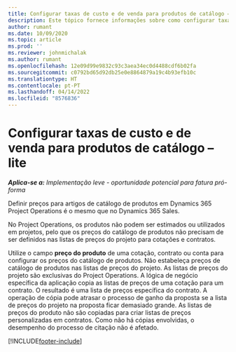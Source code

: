 ```yaml
---
title: Configurar taxas de custo e de venda para produtos de catálogo – lite
description: Este tópico fornece informações sobre como configurar taxas de custo e de vendas para itens num catálogo de produtos.
author: rumant
ms.date: 10/09/2020
ms.topic: article
ms.prod: ''
ms.reviewer: johnmichalak
ms.author: rumant
ms.openlocfilehash: 12e09d99e9832c93c3aea34ec0d4488cdf6b02fa
ms.sourcegitcommit: c0792bd65d92db25e0e8864879a19c4b93efb10c
ms.translationtype: HT
ms.contentlocale: pt-PT
ms.lasthandoff: 04/14/2022
ms.locfileid: "8576836"
---
```

# <a name="set-up-cost-and-sales-rates-for-catalog-products---lite"></a>Configurar taxas de custo e de venda para produtos de catálogo – lite

_**Aplica-se a:** Implementação leve - oportunidade potencial para fatura pró-forma_


Definir preços para artigos de catálogo de produtos em Dynamics 365 Project Operations é o mesmo que no Dynamics 365 Sales.

No Project Operations, os produtos não podem ser estimados ou utilizados em projetos, pelo que os preços do catálogo de produtos não precisam de ser definidos nas listas de preços do projeto para cotações e contratos.

Utilize o campo **preço do produto** de uma cotação, contrato ou conta para configurar os preços do catálogo de produtos. Não estabeleça preços de catálogo de produtos nas listas de preços do projeto. As listas de preços do projeto são exclusivas do Project Operations. A lógica de negócio específica da aplicação copia as listas de preços de uma cotação para um contrato. O resultado é uma lista de preços específica do contrato. A operação de cópia pode atrasar o processo de ganho da proposta se a lista de preços do projeto na proposta ficar demasiado grande. As listas de preços do produto não são copiadas para criar listas de preços personalizadas em contratos. Como não há cópias envolvidas, o desempenho do processo de citação não é afetado.


[!INCLUDE[footer-include](../../includes/footer-banner.md)]
